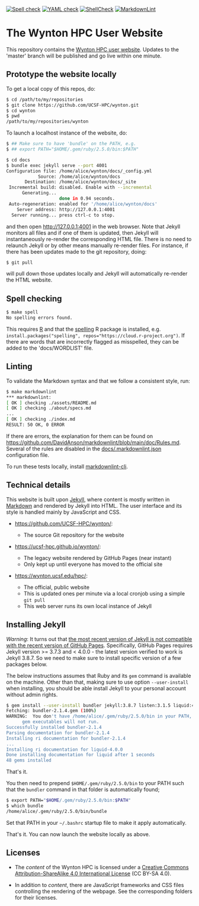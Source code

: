 <a target="_blank" rel="noopener noreferrer" href="https://github.com/UCSF-HPC/wynton/actions?query=workflow%3A%22Spell+check%22"><img src="https://github.com/UCSF-HPC/wynton/workflows/Spell%20check/badge.svg" alt="Spell check" style="max-width:100%;"></a> 
<a target="_blank" rel="noopener noreferrer" href="https://github.com/UCSF-HPC/wynton/actions?query=workflow%3A%22YAML+check%22"><img src="https://github.com/UCSF-HPC/wynton/workflows/YAML%20check/badge.svg" alt="YAML check" style="max-width:100%;"></a> 
<a target="_blank" rel="noopener noreferrer" href="https://github.com/UCSF-HPC/wynton/actions?query=workflow%3AShellCheck"><img src="https://github.com/UCSF-HPC/wynton/workflows/ShellCheck/badge.svg" alt="ShellCheck" style="max-width:100%;"></a>
<a target="_blank" rel="noopener noreferrer" href="https://github.com/UCSF-HPC/wynton/actions?query=workflow%3AMarkdownLint"><img src="https://github.com/UCSF-HPC/wynton/workflows/MarkdownLint/badge.svg" alt="MarkdownLint" style="max-width:100%;"></a>


# The Wynton HPC User Website

This repository contains the [Wynton HPC user website](https://wynton.ucsf.edu/hpc/).  Updates to the 'master' branch will be published and go live within one minute.


## Prototype the website locally

To get a local copy of this repos, do:

```sh
$ cd /path/to/my/repositories
$ git clone https://github.com/UCSF-HPC/wynton.git
$ cd wynton
$ pwd
/path/to/my/repositories/wynton
```

To launch a localhost instance of the website, do:

```sh
$ ## Make sure to have 'bundle' on the PATH, e.g.
$ ## export PATH="$HOME/.gem/ruby/2.5.0/bin:$PATH"

$ cd docs
$ bundle exec jekyll serve --port 4001
Configuration file: /home/alice/wynton/docs/_config.yml
            Source: /home/alice/wynton/docs
       Destination: /home/alice/wynton/docs/_site
 Incremental build: disabled. Enable with --incremental
      Generating... 
                    done in 0.94 seconds.
 Auto-regeneration: enabled for '/home/alice/wynton/docs'
    Server address: http://127.0.0.1:4001
  Server running... press ctrl-c to stop.
```

and then open <http://127.0.0.1:4001> in the web browser.  Note that Jekyll monitors all files and if one of them is updated, then Jekyll will instantaneously re-render the corresponding HTML file.  There is no need to relaunch Jekyll or by other means manually re-render files.  For instance, if there has been updates made to the git repository, doing:

```sh
$ git pull
```

will pull down those updates locally and Jekyll will automatically re-render the HTML website.



## Spell checking

```sh
$ make spell
No spelling errors found.
```

This requires [R](https://www.r-project.org/) and that the [spelling](https://cran.r-project.org/package=spelling) R package is installed, e.g. `install.packages("spelling", repos="https://cloud.r-project.org")`.  If there are words that are incorrectly flagged as misspelled, they can be added to the 'docs/WORDLIST' file.



## Linting

To validate the Markdown syntax and that we follow a consistent style, run:

```sh
$ make markdownlint
*** markdownlint:
[ OK ] checking ./assets/README.md
[ OK ] checking ./about/specs.md
...
[ OK ] checking ./index.md
RESULT: 50 OK, 0 ERROR
```

If there are errors, the explanation for them can be found on <https://github.com/DavidAnson/markdownlint/blob/main/doc/Rules.md>.  Several of the rules are disabled in the [docs/.markdownlint.json](https://github.com/UCSF-HPC/wynton/blob/master/docs/.markdownlint.json) configuration file.

To run these tests locally, install [markdownlint-cli](https://github.com/igorshubovych/markdownlint-cli).



## Technical details

This website is built upon [Jekyll](https://jekyllrb.com/), where content is mostly written in [Markdown](https://en.wikipedia.org/wiki/Markdown) and rendered by Jekyll into HTML.  The user interface and its style is handled mainly by JavaScript and CSS.

* <https://github.com/UCSF-HPC/wynton/>:
  - The source Git repository for the website
  
* <https://ucsf-hpc.github.io/wynton/>:
  - The legacy website rendered by GitHub Pages (near instant)
  - Only kept up until everyone has moved to the official site

* <https://wynton.ucsf.edu/hpc/>:
  - The official, public website
  - This is updated ones per minute via a local cronjob using a simple `git pull`
  - This web server runs its own local instance of Jekyll


## Installing Jekyll

_Warning_: It turns out that [the most recent version of Jekyll is not compatible with the recent version of GitHub Pages](https://github.com/github/pages-gem/issues/577).  Specifically, GitHub Pages requires Jekyll version >= 3.7.3 and < 4.0.0 - the latest version verified to work is Jekyll 3.8.7.  So we need to make sure to install specific version of a few packages below.

The below instructions assumes that Ruby and its `gem` command is available on the machine.  Other than that, making sure to use option `--user-install` when installing, you should be able install Jekyll to your personal account without admin rights.

```sh
$ gem install --user-install bundler jekyll:3.8.7 listen:3.1.5 liquid:4.0.0 github-pages
Fetching: bundler-2.1.4.gem (100%)
WARNING:  You don't have /home/alice/.gem/ruby/2.5.0/bin in your PATH,
	  gem executables will not run.
Successfully installed bundler-2.1.4
Parsing documentation for bundler-2.1.4
Installing ri documentation for bundler-2.1.4
...
Installing ri documentation for liquid-4.0.0
Done installing documentation for liquid after 1 seconds
48 gems installed
```

That's it.

You then need to prepend `$HOME/.gem/ruby/2.5.0/bin` to your PATH such that the `bundler` command in that folder is automatically found;
```sh
$ export PATH="$HOME/.gem/ruby/2.5.0/bin:$PATH"
$ which bundle
/home/alice/.gem/ruby/2.5.0/bin/bundle
```
Set that PATH in your `~/.bashrc` startup file to make it apply automatically.

That's it.  You can now launch the website locally as above.


## Licenses

* The _content_ of the Wynton HPC is licensed under a <a rel="license" href="http://creativecommons.org/licenses/by-sa/4.0/">Creative Commons Attribution-ShareAlike 4.0 International License</a> (CC BY-SA 4.0).

* In addition to _content_, there are JavaScript frameworks and CSS files controlling the rendering of the webpage.  See the corresponding folders for their licenses.
